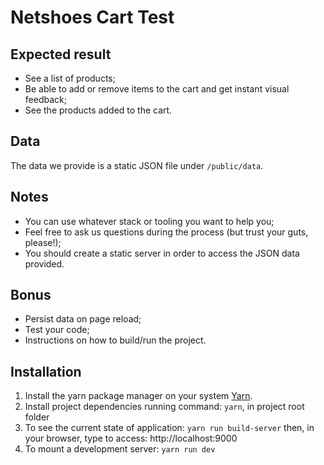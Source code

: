 # Netshoes Cart Test

## Expected result

* See a list of products;
* Be able to add or remove items to the cart and get instant visual feedback;
* See the products added to the cart.

## Data

The data we provide is a static JSON file under `/public/data`.

## Notes

* You can use whatever stack or tooling you want to help you;
* Feel free to ask us questions during the process (but trust your guts, please!);
* You should create a static server in order to access the JSON data provided.

## Bonus

* Persist data on page reload;
* Test your code;
* Instructions on how to build/run the project.

## Installation

1. Install the yarn package manager on your system [Yarn](https://yarnpkg.com/).
2. Install project dependencies running command: `yarn`, in project root folder
3. To see the current state of application: `yarn run build-server` then, in your browser, type to access: http://localhost:9000
4. To mount a development server: `yarn run dev`
